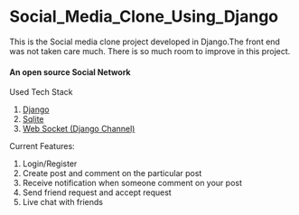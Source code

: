 # Social_Media_Clone_Using_Django
This is the Social media clone project developed in Django.The front end was not taken care much. There is so much room to improve in this project.

#### An open source Social Network

Used Tech Stack

1. [Django](https://docs.djangoproject.com/en/3.1/)
2. [Sqlite](https://www.sqlite.org/docs.html)
3. [Web Socket (Django Channel)](https://channels.readthedocs.io/en/latest/)

Current Features:

1. Login/Register
2. Create post and comment on the particular post
3. Receive notification when someone comment on your post
4. Send friend request and accept request
5. Live chat with friends
